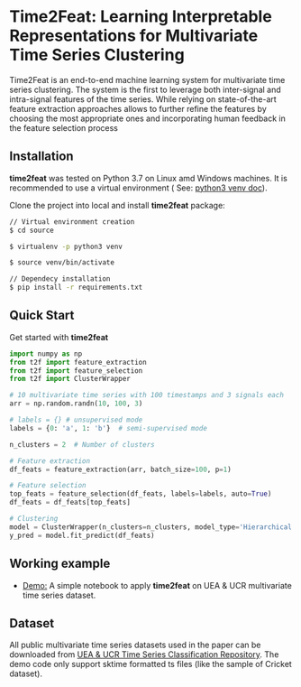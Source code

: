 # Time2Feat: Learning Interpretable Representations for Multivariate Time Series Clustering

Time2Feat is an end-to-end machine learning system for multivariate time series clustering. 
The system is the first to leverage
both inter-signal and intra-signal features of the time series. While
relying on state-of-the-art feature extraction approaches allows to
further refine the features by choosing the most appropriate ones
and incorporating human feedback in the feature selection process

## Installation

**time2feat** was tested on Python 3.7 on Linux amd Windows machines. It is recommended to use a virtual environment (
See: [python3 venv doc](https://docs.python.org/3/tutorial/venv.html)).

Clone the project into local and install **time2feat** package:

```bash
// Virtual environment creation
$ cd source

$ virtualenv -p python3 venv

$ source venv/bin/activate

// Dependecy installation
$ pip install -r requirements.txt
```

## Quick Start

Get started with **time2feat**

```python
import numpy as np
from t2f import feature_extraction
from t2f import feature_selection
from t2f import ClusterWrapper

# 10 multivariate time series with 100 timestamps and 3 signals each
arr = np.random.randn(10, 100, 3)

# labels = {} # unsupervised mode
labels = {0: 'a', 1: 'b'}  # semi-supervised mode

n_clusters = 2  # Number of clusters

# Feature extraction
df_feats = feature_extraction(arr, batch_size=100, p=1)

# Feature selection
top_feats = feature_selection(df_feats, labels=labels, auto=True)
df_feats = df_feats[top_feats]

# Clustering
model = ClusterWrapper(n_clusters=n_clusters, model_type='Hierarchical', transform_type='std')
y_pred = model.fit_predict(df_feats)
```

## Working example


- [Demo:](https://github.com/softlab-unimore/time2feat) A simple notebook to apply **time2feat** on UEA & UCR multivariate time series dataset.




## Dataset

All public multivariate time series datasets used in the paper can be downloaded from [UEA & UCR Time Series Classification Repository](https://www.timeseriesclassification.com/index.php).
The demo code only support sktime formatted ts files (like the sample of Cricket dataset).






